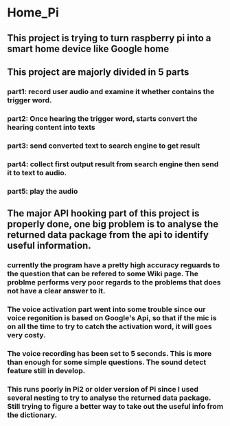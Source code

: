 # Home_Pi

## This project is trying to turn raspberry pi into a smart home device like Google home 

## This project are majorly divided in 5 parts 

### part1: record user audio and examine it whether contains the trigger word. 

### part2: Once hearing the trigger word, starts convert the hearing content into texts 

### part3: send converted text to search engine to get result 

### part4: collect first output result from search engine then send it to text to audio. 

### part5: play the audio 

## The major API hooking part of this project is properly done, one big problem is to analyse the returned data package from the api to identify useful information.

### currently the program have a pretty high accuracy reguards to the question that can be refered to some Wiki page. The problme performs very poor regards to the problems that does not have a clear answer to it.

### The voice activation part went into some trouble since our voice regonition is based on Google's Api, so that if the mic is on all the time to try to catch the activation word, it will goes very costy. 

### The voice recording has been set to 5 seconds. This is more than enough for some simple questions. The sound detect feature still in develop. 

### This runs poorly in Pi2 or older version of Pi since I used several nesting to try to analyse the returned data package. Still trying to figure a better way to take out the useful info from the dictionary.


